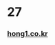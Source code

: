 
<!---
sonhl0723/sonhl0723 is a ✨ special ✨ repository because its `README.md` (this file) appears on your GitHub profile.
You can click the Preview link to take a look at your changes..
--->

# 27

<!-- ![Hong_il GitHub stats](https://github-readme-stats.vercel.app/api?username=sonhl0723&&show_icons=true&theme=graywhite) -->

<!-- [![Velog's GitHub stats](https://velog-readme-stats.vercel.app/api/badge?name=Hong_il)](https://velog.io/@sonhl0723)  -->

### [hong1.co.kr](https://hong1.co.kr/)

<!-- ### [외장하드](https://mixolydian-lobster-0e6.notion.site/e52d803653fd43b2a4193d59922ede58?v=ead881de8609479c94a2782a0baeb245) -->
